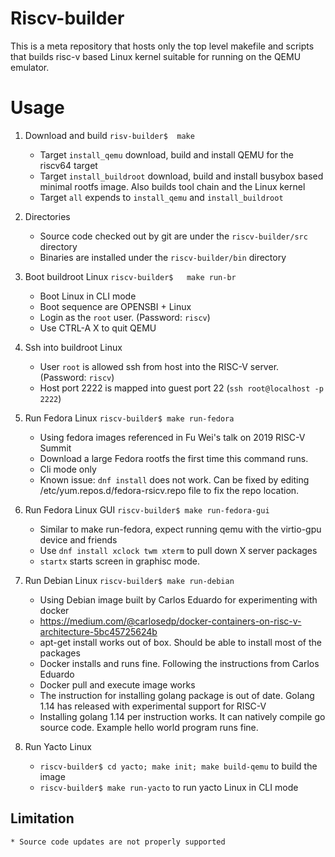 # Riscv-builder

This is a meta repository that hosts only the top level makefile and scripts
that builds risc-v based Linux kernel suitable for running on the QEMU emulator.

# Usage

1. Download and build
    `risv-builder$  make`
     * Target `install_qemu` download, build and install QEMU for the riscv64 target
     * Target `install_buildroot` download, build and install busybox based minimal rootfs image. Also builds tool chain and the Linux kernel
     * Target `all` expends to `install_qemu` and `install_buildroot`

1. Directories
     * Source code checked out by git are under the `riscv-builder/src` directory
     * Binaries are installed under the `riscv-builder/bin` directory

1. Boot buildroot Linux
    `riscv-builder$   make run-br`
    * Boot Linux in CLI mode
    * Boot sequence are OPENSBI + Linux
    * Login as the `root` user. (Password: `riscv`)
    * Use CTRL-A X to quit QEMU 

1. Ssh into buildroot Linux
    * User `root` is allowed ssh from host into the RISC-V server. (Password: `riscv`)
    * Host port 2222 is mapped into guest port 22 (`ssh root@localhost -p 2222`)

1. Run Fedora Linux
    `riscv-builder$ make run-fedora`
    * Using fedora images referenced in Fu Wei's talk on 2019 RISC-V Summit
    * Download a large Fedora rootfs the first time this command runs.
    * Cli mode only
    * Known issue: `dnf install` does not work. Can be fixed by editing /etc/yum.repos.d/fedora-rsicv.repo file to fix the repo location.

1. Run Fedora Linux GUI
    `riscv-builder$ make run-fedora-gui`
    * Similar to make run-fedora, expect running qemu with the virtio-gpu device and friends
    * Use `dnf install xclock twm xterm` to pull down X server packages
    * `startx` starts screen in graphisc mode.

1. Run Debian Linux 
    `riscv-builder$ make run-debian`
    * Using Debian image built by Carlos Eduardo for experimenting with docker
    * https://medium.com/@carlosedp/docker-containers-on-risc-v-architecture-5bc45725624b
    * apt-get install works out of box. Should be able to install most of the packages
    * Docker installs and runs fine. Following the instructions from Carlos Eduardo
    * Docker pull and execute image works
    * The instruction for installing golang package is out of date. Golang 1.14 has released with experimental support for RISC-V
    * Installing golang 1.14 per instruction works. It can natively compile go source code. Example hello world program runs fine.
      
1. Run Yacto Linux 
    * `riscv-builder$ cd yacto; make init; make build-qemu` to build the image
    * `riscv-builder$ make run-yacto` to run yacto Linux in CLI mode

## Limitation
    * Source code updates are not properly supported
